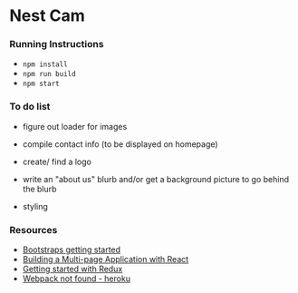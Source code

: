 # Nest Cam

### Running Instructions
- `npm install`
- `npm run build`
- `npm start`

### To do list
- figure out loader for images

- compile contact info (to be displayed on homepage)
- create/ find a logo
- write an "about us" blurb and/or get a background picture to go behind the blurb
- styling


### Resources
- [Bootstraps getting started](https://www.w3schools.com/bootstrap/bootstrap_get_started.asp)
- [Building a Multi-page Application with React](https://itnext.io/building-multi-page-application-with-react-f5a338489694)
- [Getting started with Redux](https://redux.js.org/introduction/getting-started/)
- [Webpack not found - heroku](https://stackoverflow.com/questions/39457619/webpack-not-found-deploying-to-heroku)
